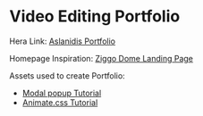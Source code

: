 # **Video Editing Portfolio**

Hera Link: [Aslanidis Portfolio](https://i476238.hera.fhict.nl/website-challenge-s3/index.html)

Homepage Inspiration: [Ziggo Dome Landing Page](https://www.ziggodome.nl/)

Assets used to create Portfolio:
- [Modal popup Tutorial](https://www.youtube.com/watch?v=cCxcxRw9j_s)
- [Animate.css Tutorial ](https://www.youtube.com/watch?v=S2KCXKAView)

